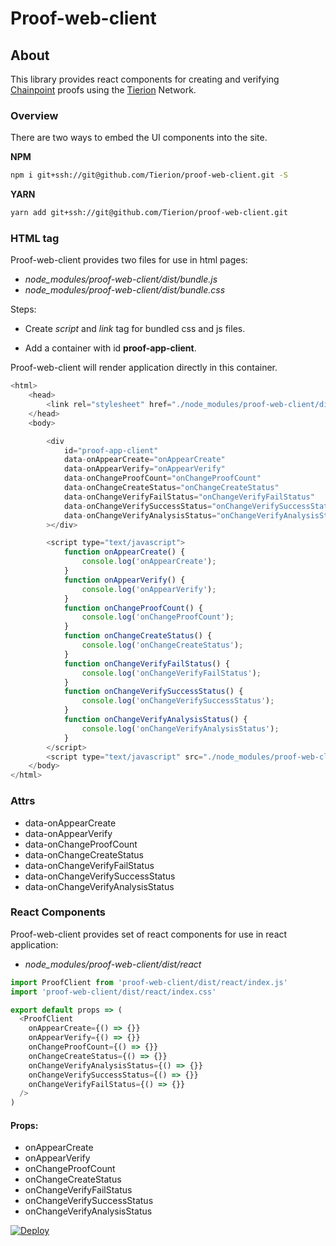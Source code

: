 # Proof-web-client

## About

This library provides react components for creating and verifying [Chainpoint](https://chainpoint.org) proofs using the [Tierion](https://tierion.com) Network.

### Overview

There are two ways to embed the UI components into the site.

**NPM**

```bash
npm i git+ssh://git@github.com/Tierion/proof-web-client.git -S
```

**YARN**

```bash
yarn add git+ssh://git@github.com/Tierion/proof-web-client.git
```

### HTML tag

Proof-web-client provides two files for use in html pages:

- _node_modules/proof-web-client/dist/bundle.js_
- _node_modules/proof-web-client/dist/bundle.css_

Steps:

- Create _script_ and _link_ tag for bundled css and js files.

- Add a container with id **proof-app-client**.

Proof-web-client will render application directly in this container.

```js
<html>
    <head>
        <link rel="stylesheet" href="./node_modules/proof-web-client/dist/bundle.css" />
    </head>
    <body>

        <div
            id="proof-app-client"
            data-onAppearCreate="onAppearCreate"
            data-onAppearVerify="onAppearVerify"
            data-onChangeProofCount="onChangeProofCount"
            data-onChangeCreateStatus="onChangeCreateStatus"
            data-onChangeVerifyFailStatus="onChangeVerifyFailStatus"
            data-onChangeVerifySuccessStatus="onChangeVerifySuccessStatus"
            data-onChangeVerifyAnalysisStatus="onChangeVerifyAnalysisStatus"
        ></div>

        <script type="text/javascript">
            function onAppearCreate() {
                console.log('onAppearCreate');
            }
            function onAppearVerify() {
                console.log('onAppearVerify');
            }
            function onChangeProofCount() {
                console.log('onChangeProofCount');
            }
            function onChangeCreateStatus() {
                console.log('onChangeCreateStatus');
            }
            function onChangeVerifyFailStatus() {
                console.log('onChangeVerifyFailStatus');
            }
            function onChangeVerifySuccessStatus() {
                console.log('onChangeVerifySuccessStatus');
            }
            function onChangeVerifyAnalysisStatus() {
                console.log('onChangeVerifyAnalysisStatus');
            }
        </script>
        <script type="text/javascript" src="./node_modules/proof-web-client/dist/bundle.js"></script>
    </body>
</html>
```

### Attrs

- data-onAppearCreate
- data-onAppearVerify
- data-onChangeProofCount
- data-onChangeCreateStatus
- data-onChangeVerifyFailStatus
- data-onChangeVerifySuccessStatus
- data-onChangeVerifyAnalysisStatus

### React Components

Proof-web-client provides set of react components for use in react application:

- _node_modules/proof-web-client/dist/react_

```js
import ProofClient from 'proof-web-client/dist/react/index.js'
import 'proof-web-client/dist/react/index.css'

export default props => (
  <ProofClient
    onAppearCreate={() => {}}
    onAppearVerify={() => {}}
    onChangeProofCount={() => {}}
    onChangeCreateStatus={() => {}}
    onChangeVerifyAnalysisStatus={() => {}}
    onChangeVerifySuccessStatus={() => {}}
    onChangeVerifyFailStatus={() => {}}
  />
)
```

#### Props:

- onAppearCreate
- onAppearVerify
- onChangeProofCount
- onChangeCreateStatus
- onChangeVerifyFailStatus
- onChangeVerifySuccessStatus
- onChangeVerifyAnalysisStatus

[![Deploy](https://www.herokucdn.com/deploy/button.png)](https://heroku.com/deploy?template=https://github.com/chainpoint/chainpoint-client-web/tree/refactor/combine-create-verify)
